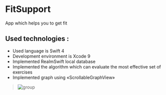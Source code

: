 # FitSupport
App which helps you to get fit

## Used technologies :
* Used language is Swift 4
* Development environment is Xcode 9
* Implemented RealmSwift local database
* Implemented the algorithm which can evaluate the most effective set of exercises 
* Implemented graph using «ScrollableGraphView»


> ![group](https://user-images.githubusercontent.com/31764630/52958555-80402100-33be-11e9-9e26-37544223de78.png)

